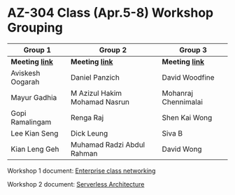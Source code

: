# AZ-304 Class (Apr.5-8) Workshop Grouping

| Group 1 | Group 2 | Group 3 |
| --- | --- | --- |
| **Meeting [link](https://teams.microsoft.com/l/meetup-join/19%3ameeting_ZDY5NmVlZmEtZjg2Mi00Y2JjLWJiMDEtODgyNWE3ZmQwYWIz%40thread.v2/0?context=%7b%22Tid%22%3a%2272f988bf-86f1-41af-91ab-2d7cd011db47%22%2c%22Oid%22%3a%22782201ec-d471-480a-9024-ad542d7f5959%22%7d)** | **Meeting [link](https://teams.microsoft.com/l/meetup-join/19%3ameeting_MjlmYTUxZTctMTM1Mi00NTZmLWJjODctMzVhNDI4MjI4OTU2%40thread.v2/0?context=%7b%22Tid%22%3a%2272f988bf-86f1-41af-91ab-2d7cd011db47%22%2c%22Oid%22%3a%22782201ec-d471-480a-9024-ad542d7f5959%22%7d)** | **Meeting [link](https://teams.microsoft.com/l/meetup-join/19%3ameeting_ZjQ5MzZiODQtNTJkZS00NjRmLTk1N2QtNTQ1YmM5Nzk5MjM3%40thread.v2/0?context=%7b%22Tid%22%3a%2272f988bf-86f1-41af-91ab-2d7cd011db47%22%2c%22Oid%22%3a%22782201ec-d471-480a-9024-ad542d7f5959%22%7d)** |
| Aviskesh Oogarah | Daniel Panzich | David Woodfine |
| Mayur Gadhia | M Azizul Hakim Mohamad Nasrun | Mohanraj Chennimalai |
| Gopi Ramalingam | Renga Raj | Shen Kai Wong |
| Lee Kian Seng | Dick Leung | Siva B |
| Kian Leng Geh | Muhamad Radzi Abdul Rahman | David Wong |

Workshop 1 document: [Enterprise class networking](https://github.com/ningweinw/ningweinw.github.io/raw/master/AZ304/Student%20guide%20for%20Enterprise%20class%20networking.pdf)

Workshop 2 document: [Serverless Architecture](https://github.com/ningweinw/ningweinw.github.io/raw/master/AZ304/Student%20guide%20for%20Serverless%20Architecture.pdf)
